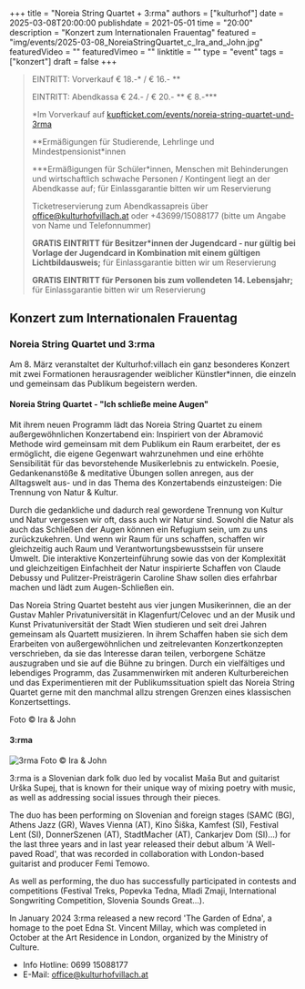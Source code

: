 +++
title = "Noreia String Quartet + 3:rma"
authors = ["kulturhof"]
date = 2025-03-08T20:00:00
publishdate = 2021-05-01
time = "20:00"
description = "Konzert zum Internationalen Frauentag"
featured = "img/events/2025-03-08_NoreiaStringQuartet_c_Ira_and_John.jpg"
featuredVideo = ""
featuredVimeo = ""
linktitle = ""
type = "event"
tags = ["konzert"]
draft = false
+++

> EINTRITT: Vorverkauf € 18.-\* / € 16.- \*\*
> 
> EINTRITT: Abendkassa € 24.- / € 20.- \*\* € 8.-\*\*\*
>
> \*Im Vorverkauf auf [kupfticket.com/events/noreia-string-quartet-und-3rma](https://kupfticket.com/events/noreia-string-quartet-und-3rma)
>
> \*\*Ermäßigungen für Studierende, Lehrlinge und Mindestpensionist\*innen
> 
> \*\*\*Ermäßigungen für Schüler\*innen, Menschen mit Behinderungen und wirtschaftlich schwache Personen / Kontingent liegt an der Abendkasse auf; für Einlassgarantie bitten wir um Reservierung
>
> Ticketreservierung zum Abendkassapreis über office@kulturhofvillach.at oder +43699/15088177 (bitte um Angabe von Name und Telefonnummer)
>
> **GRATIS EINTRITT für Besitzer\*innen der Jugendcard - nur gültig bei Vorlage der Jugendcard in Kombination mit einem gültigen Lichtbildausweis;** für Einlassgarantie bitten wir um Reservierung
>
> **GRATIS EINTRITT für Personen bis zum vollendeten 14. Lebensjahr;** für Einlassgarantie bitten wir um Reservierung

## Konzert zum Internationalen Frauentag
### Noreia String Quartet und 3:rma

Am 8. März veranstaltet der Kulturhof:villach ein ganz besonderes Konzert mit zwei Formationen herausragender weiblicher Künstler*innen, die einzeln und gemeinsam das Publikum begeistern werden.

#### Noreia String Quartet - "Ich schließe meine Augen" 

Mit ihrem neuen Programm lädt das Noreia String Quartet zu einem außergewöhnlichen Konzertabend ein: Inspiriert von der Abramović Methode wird gemeinsam mit dem Publikum ein Raum erarbeitet, der es ermöglicht, die eigene Gegenwart wahrzunehmen und eine erhöhte Sensibilität für das bevorstehende Musikerlebnis zu entwickeln. Poesie, Gedankenanstöße & meditative Übungen sollen anregen, aus der Alltagswelt aus- und in das Thema des Konzertabends einzusteigen: Die Trennung von Natur & Kultur. 

Durch die gedankliche und dadurch real gewordene Trennung von Kultur und Natur vergessen wir oft, dass auch wir Natur sind. Sowohl die Natur als auch das Schließen der Augen können ein Refugium sein, um zu uns zurückzukehren. Und wenn wir Raum für uns schaffen, schaffen wir gleichzeitig auch Raum und Verantwortungsbewusstsein für unsere Umwelt. Die interaktive Konzerteinführung sowie das von der Komplexität und gleichzeitigen Einfachheit der Natur inspirierte Schaffen von Claude Debussy und Pulitzer-Preisträgerin Caroline Shaw sollen dies erfahrbar machen und lädt zum Augen-Schließen ein.

Das Noreia String Quartet besteht aus vier jungen Musikerinnen, die an der Gustav Mahler Privatuniversität in Klagenfurt/Celovec und an der Musik und Kunst Privatuniversität der Stadt Wien studieren und seit drei Jahren gemeinsam als Quartett musizieren. In ihrem Schaffen haben sie sich dem Erarbeiten von außergewöhnlichen und zeitrelevanten Konzertkonzepten verschrieben, da sie das Interesse daran teilen, verborgene Schätze auszugraben und sie auf die Bühne zu bringen. Durch ein vielfältiges und lebendiges Programm, das Zusammenwirken mit anderen Kulturbereichen und das Experimentieren mit der Publikumssituation spielt das Noreia String Quartet gerne mit den manchmal allzu strengen Grenzen eines klassischen Konzertsettings.

Foto © Ira & John

#### 3:rma

![3rma](/img/events/2025-03-08_3rma_IraJohn.jpg)
Foto © Ira & John

3:rma is a Slovenian dark folk duo led by vocalist Maša But and guitarist Urška Supej, that is known for their unique way of mixing poetry with music, as well as addressing social issues through their pieces.

The duo has been performing on Slovenian and foreign stages (SAMC (BG), Athens Jazz (GR), Waves Vienna (AT), Kino Šiška, Kamfest (SI), Festival Lent (SI), DonnerSzenen (AT), StadtMacher (AT), Cankarjev Dom (SI)...) for the last three years and in last year released their debut album 'A Well-paved Road', that was recorded in collaboration with London-based guitarist and producer Femi Temowo. 

As well as performing, the duo has successfully participated in contests and competitions (Festival Treks, Popevka Tedna, Mladi Zmaji, International Songwriting Competition, Slovenia Sounds Great...). 

In January 2024 3:rma released a new record 'The Garden of Edna', a homage to the poet Edna St. Vincent Millay, which was completed in October at the Art Residence in London, organized by the Ministry of Culture.


- Info Hotline: 0699 15088177 
- E-Mail: office@kulturhofvillach.at
